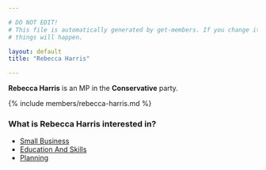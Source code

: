 ```yaml
---

# DO NOT EDIT!
# This file is automatically generated by get-members. If you change it, bad
# things will happen.

layout: default
title: "Rebecca Harris"

---
```


**Rebecca Harris** is an MP in the **Conservative** party.

{% include members/rebecca-harris.md %}

### What is Rebecca Harris interested in?


* [Small Business](/interests/small-business.html)
* [Education And Skills](/interests/education-and-skills.html)
* [Planning](/interests/planning.html)
